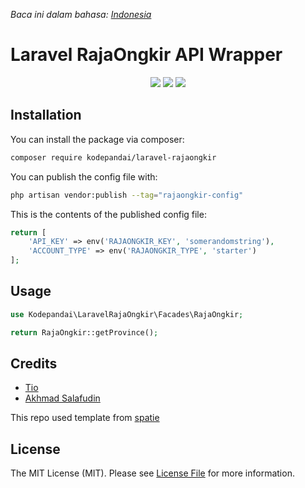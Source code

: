 *Baca ini dalam bahasa: [Indonesia](README-ID.md)*
# Laravel RajaOngkir API Wrapper

<p align="center">
<img src="https://img.shields.io/static/v1?label=PHP&message=8.0&color=green">
<img src="https://img.shields.io/static/v1?label=Version&message=3.0.0&color=blue">
<img src="https://img.shields.io/static/v1?label=Framework&message=Laravel&color=red">
</p>

## Installation

You can install the package via composer:

```bash
composer require kodepandai/laravel-rajaongkir
```

You can publish the config file with:
```bash
php artisan vendor:publish --tag="rajaongkir-config"
```

This is the contents of the published config file:

```php
return [
    'API_KEY' => env('RAJAONGKIR_KEY', 'somerandomstring'),
    'ACCOUNT_TYPE' => env('RAJAONGKIR_TYPE', 'starter')
];
```

## Usage

```php
use Kodepandai\LaravelRajaOngkir\Facades\RajaOngkir;

return RajaOngkir::getProvince();
```

## Credits

- [Tio](https://github.com/sangvictim)
- [Akhmad Salafudin](https://github.com/axmad386)

This repo used template from [spatie](https://github.com/spatie/package-skeleton-laravel)

## License

The MIT License (MIT). Please see [License File](LICENSE.md) for more information.
